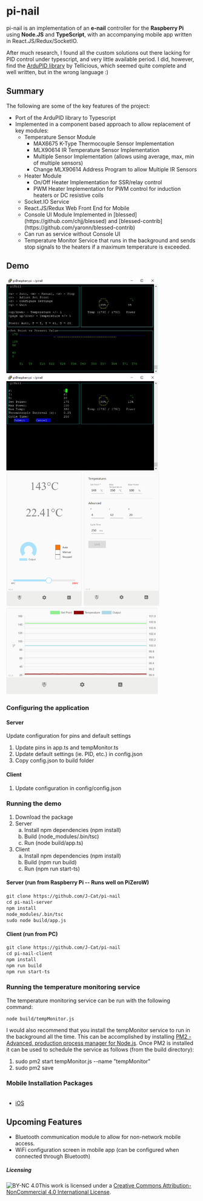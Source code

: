 # pi-nail

pi-nail is an implementation of an **e-nail** controller for the **Raspberry Pi** using **Node.JS** and **TypeScript**, with an accompanying mobile app written in React.JS/Redux/SocketIO.

After much research, I found all the custom solutions out there lacking for PID control under typescript, and very little available period.  I did, however, find the [ArduPID library](https://github.com/Tellicious/ArduPID-Library) by Tellicious, which seemed quite complete and well written, but in the wrong language :)


## Summary

The following are some of the key features of the project:
<ul>
  <li>Port of the ArduPID library to Typescript</li>
  <li>Implemented in a component based approach to allow replacement of key modules:
    <ul>
      <li>Temperature Sensor Module
        <ul>
          <li>MAX6675 K-Type Thermocouple Sensor Implementation</li>
          <li>MLX90614 IR Temperature Sensor Implementation</li>
          <li>Multiple Sensor Implementation (allows using average, max, min of multiple sensors)</li>
          <li>Change MLX90614 Address Program to allow Multiple IR Sensors</li>
        </ul>
      </li>
      <li>Heater Module
        <ul>
          <li>On/Off Heater Implementation for SSR/relay control</li>
          <li>PWM Heater Implementation for PWM control for induction heaters or DC resistive coils</li>
        </ul>
      </li>
      <li>Socket.IO Service</li>
      <li>React.JS/Redux Web Front End for Mobile</li>
      <li>Console UI Module Implemented in [blessed](https://github.com/chjj/blessed) and [blessed-contrib](https://github.com/yaronn/blessed-contrib)</li>
      <li>Can run as service without Console UI</li>
      <li>Temperature Monitor Service that runs in the background and sends stop signals to the heaters if a maximum temperature is exceeded.</li>
    </ul>
  </li>
</ul>


## Demo
<div class="imgContainer" style="display: float; float-direction: horizontal">
<img style="float:1" alt="pi-nail Main Screen" src="https://github.com/J-Cat/pi-nail/blob/master/docs/images/pinail_blessed_contrib_main_screen.jpg" width="400px" />

<img style="float:1" alt="pi-nail Configuration Screen" src="https://github.com/J-Cat/pi-nail/blob/master/docs/images/pinail_blessed_contrib_config_screen.jpg" width="400px" />
</div>

<div class="imgContainer" style="display: float; float-direction: horizontal">
<img style="float:1" alt="Mobile Main Screen" src="https://github.com/J-Cat/pi-nail/blob/master/docs/images/mobile_home.PNG" width="200x" />

<img style="float:1" alt="Mobile Settings" src="https://github.com/J-Cat/pi-nail/blob/master/docs/images/mobile_settings.PNG" width="200px" />

<img style="float:1" alt="Mobile Graph" src="https://github.com/J-Cat/pi-nail/blob/master/docs/images/mobile_chart.PNG" width="400px" />
</div>


### Configuring the application

#### Server
Update configuration for pins and default settings
<ol>
  <li>Update pins in app.ts and tempMonitor.ts</li>
  <li>Update default settings (ie. PID, etc.) in config.json</li>
  <li>Copy config.json to build folder</li>
</ol>

#### Client
<ol>
  <li>Update configuration in config/config.json</li>
</ol>

### Running the demo
<ol>
  <li>Download the package</li>
  <li>Server
    <ol type="a">
      <li>Install npm dependencies (npm install)</li>
      <li>Build (node_modules/.bin/tsc)</li>
      <li>Run (node build/app.ts)</li>
    </ol>
  </li>
  <li>Client
    <ol type="a">
      <li>Install npm dependencies (npm install)</li>
      <li>Build (npm run build)</li>
      <li>Run (npm run start-ts)</li>
    </ol>
  </li>
</ol>

#### Server (run from Raspberry Pi -- Runs well on PiZeroW)
```
git clone https://github.com/J-Cat/pi-nail
cd pi-nail-server
npm install
node_modules/.bin/tsc
sudo node build/app.js
```

#### Client (run from PC)
```
git clone https://github.com/J-Cat/pi-nail
cd pi-nail-client
npm install
npm run build
npm run start-ts
```

### Running the temperature monitoring service

The temperature monitoring service can be run with the following command:
```
node build/tempMonitor.js
```
I would also recommend that you install the tempMonitor service to run in the background all the time.  This can be accomplished by installing [PM2 - Advanced, production process manager for Node.js](http://pm2.keymetrics.io/).  Once PM2 is installed it can be used to schedule the service as follows (from the build directory):
<ol>
  <li>sudo pm2 start tempMonitor.js --name "tempMonitor"</li>
  <li>sudo pm2 save</li>
</ol>

### Mobile Installation Packages
<ul>
  <li><a href="itms-services://?action=download-manifest&url=https://github.com/J-Cat/pi-nail/raw/master/packages/manifest.plist">iOS</a>
  </li>
</ul>
  

## Upcoming Features
<ul>
  <li>Bluetooth communication module to allow for non-network mobile access.</li>
  <li>WiFi configuration screen in mobile app (can be configured when connected through Bluetooth)</li>
</ul>

##### Licensing
![BY-NC 4.0](https://i.creativecommons.org/l/by-nc/4.0/88x31.png)This work is licensed under a [Creative Commons Attribution-NonCommercial 4.0 International License](http://creativecommons.org/licenses/by-nc/4.0/).
